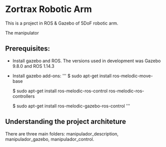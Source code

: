 # Zortrax Robotic Arm
This is a project in ROS & Gazebo of 5DoF robotic arm.

The manipulator


## Prerequisites:
  * Install gazebo and ROS. The versions used in development was Gazebo 9.8.0 and ROS 1.14.3

  * Install gazebo add-ons:
  '''
      $ sudo apt-get install ros-melodic-move-base

      $ sudo apt-get install ros-melodic-ros-control ros-melodic-ros-controllers

      $ sudo apt-get install ros-melodic-gazebo-ros-control
'''  
## Understanding the project architeture
  There are three main folders: manipulador_description, manipulador_gazebo, manipulador_control.

